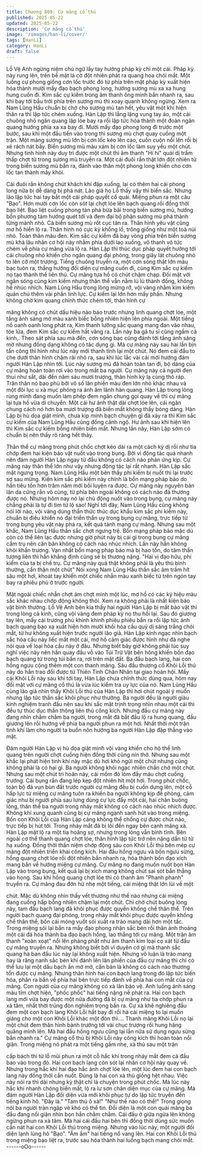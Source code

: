 ```yaml
---
title: Chương 809: Cự mãng cổ thú
published: 2025-05-22
updated: 2025-05-22
description: 'Cự mãng cổ thú'
image: '/images/han-li/cover/'
tags: [HanLi]
category: HanLi
draft: false
---
```


Lỗ Vệ Anh ngừng niệm chú ngữ lấy tay hướng pháp kỳ chỉ một
cái.
Pháp kỳ này rung lên, trên bề mặt lá cờ đột nhiên phát ra quang
hoa chói mắt.
Một luồng cự phong giống cơn lốc trước đó từ phía trên mặt pháp
kỳ xuất hiện hóa thành mười mấy đạo bạch phong long, hướng
sương mù xa xa hung hung cuốn đi.
Kim sắc cự kiếm trong âm thanh ông minh bắn nhanh ra, sau khi
bay tới bầu trời phía trên sương mù thì xoay quanh không ngừng.
Xem ra Nam Lũng Hầu chuẩn bị chờ cho sương mù tan hết, yêu
vật một khi hiện thân ra thì lập tức chém xuống.
Hàn Lập thì lẳng lặng vung tay áo, một cái chuông nhỏ ngân
quang lập lòe bay ra rồi lập tức hóa thành một đoàn ngân quang
hướng phía xa xa bay đi.
Mười mấy đạo phong long đi trước một bước, sau khi một đầu
tiến vào trong thì sương mù chợt quay cuồng một trận. Một mảng
sương mù lớn bị cơn lốc kéo lên cao, cuồn cuộn nổi lên rồi bị xé
rách nát bấy.
Biển sương mù màu xám bị cơn lốc làm suy yếu một chút.
Nhưng tình hình này duy trì được một chút thì âm thanh "Hí hí"
quái dị trầm thấp chợt từ trong sương mù truyền ra.
Một cái đuôi rắn thật lớn đột nhiên từ trong biển sương mù bắn
ra, đánh vào thân một phong long khiến cho cơn lốc tan thành
mây khói.

Cái đuôi rắn không chút khách khí đập xuống, lại có thêm hai cái
phong long nữa bị dễ dàng bị phá nát.
Lão giả họ Lỗ thấy vậy thì biến sắc.
Nhưng lão lập tức hai tay bắt một cái pháp quyết cổ quái. Miệng
phun ra một câu "Bạo".
Hơn mười cơn lốc còn sót lại chợt lóe lên bạch quang rồi đồng
thời bạo liệt.
Bạo liệt cuồng phong tàn phá bừa bãi trong biển sương mù,
hướng bốn phương tám hướng quét tới và đem đại bộ phận
sương mù phá thành từng mảnh nhỏ. Cả biển sương mù rốt cục
tản ra. Thân hình yêu vật cũng mơ hồ hiển lộ ra.
Thân hình nó cực kỳ khổng lồ, trông giống như một toà núi nhỏ.
Toàn thân màu đen.
Kim sắc cự kiếm đã bay vòng phía trên biển sương mù khá lâu
nhân cơ hội này nhằm phía dưới lao xuống, vô thanh vô tức chém
về phía cự mãng vừa lộ ra.
Hàn Lập thì thúc dục pháp quyết hướng tới cái chuông nhỏ khiến
cho ngân quang đại phóng, trong giây lát chuông nhỏ to lên cỡ
một trượng.
Tiếng chuông truyền ra, một cơn sóng thật lớn màu bạc tuôn ra,
thẳng hướng đối diện cự mãng cuốn đi, cùng Kim sắc cự kiếm nọ
tạo thành thế liên thủ.
Cự mãng tựa hồ có chút chậm chạp. Đối mặt với ngân sóng cùng
kim kiếm nhưng thân thể vẫn nằm lù lù thành đống, không hề
nhúc nhích.
Nam Lũng Hầu trong lòng mừng rỡ, vội vàng nhằm kim kiếm
quán chú thêm vài phần linh lực. Cự kiếm lại lớn hơn mấy phần.
Nhưng không chờ kim quang chính thức chém tới, thân hình cự

mãng không có chút dấu hiệu nào báo trước nhưng linh quang
chợt lóe, một tầng ánh sáng mờ màu xanh biếc bỗng nhiên hiện
lên phía ngoài.
Một tiếng nổ oanh oanh long phát ra, Kim thanh lưỡng sắc quang
mang đan vào nhau, tóe lửa, đem Kim sắc cự kiếm hất văng ra.
Lần này ba gã tu sĩ cũng ngầm cả kinh,.
Theo sát phía sau mà đến, cơn sóng bạc cũng đánh tới tầng ánh
sáng mờ nhưng đồng dạng không có tác dụng gì.
Mà cự mãng này sau hai lần bịn tấn công thì hình như lúc này
mới thanh tỉnh lại một chút.
Nó đem cái đầu to che dưới thân hình chậm rãi nhô ra, sau khi lúc
lắc vài cái mới hướng đám người Hàn Lập nhìn tới.
Lúc này sương mù đã hoàn toàn tan đi, bộ dáng của cự mãng
hoàn toàn rơi vào trong mắt ba người.
Cự mãng này cả người đen thui như sắt, dài đến năm sáu mươi
trượng, thân hình kỳ lạ cùng thô ráp. Trân thân nó bao phù bởi vô
số lân phiến màu đen lớn nhỏ khác nhau và một đôi lục u xà mục
phóng ra ánh âm lãnh hàn quang.
Hàn Lập trong lòng rùng mình đang muốn làm phép đem ngân
chung gọi quay về thì cự mãng lại tựa hồ vừa di chuyển.
Một cái hư ảnh thật dài chợt lóe lên, cái ngân chung cách nó hơn
ba mươi trượng đã biến mất không thấy bóng dáng.
Hàn Lập bị hù dọa giật mình, chưa kịp minh bạch chuyện gì đã
xảy ra thì Kim sắc cự kiếm của Nam Lũng Hầu cũng đồng cảnh
ngộ.
Hư ảnh sau khi hiện lên thì Kim sắc cự kiếm bỗng nhiên biến mất.
Nhưng lần này, Hàn Lập sớm có chuẩn bị nên thấy rõ ràng hết
thảy.

Thân thể cự mãng trong phút chốc chợt kéo dài ra một cách kỳ dị
rồi như tia chớp đem hai kiện bảo vật nuốt vào trong bụng. Bởi vì
động tác quá nhanh nên đám người Hàn Lập ngay từ đầu không
có cách nào phản ứng kịp.
Cự mãng này thân thể lớn như vậy nhưng động tác lại rất nhanh.
Hàn Lập sắc mặt ngưng trọng.
Nam Lũng Hầu một bên thấy phi kiếm bị nuốt thì lại trước sợ sau
mừng.
Kiện kim sắc phi kiếm này chính là bổn mạng pháp bảo do hắn
tiêu tốn hơn trăm năm mới bồi luyện ra được. Cự mãng này
nguyên bản lân da cứng rắn vô cùng, từ phía bên ngoài không có
cách nào đả thương được nó. Nhưng hôm nay nó lại chủ động
nuốt vào trong bụng, cự mãng này chẳng phải là tự đi tìm tử lộ
sao!
Nghĩ tới đây, Nam Lũng Hầu cũng không nói lời nào, vội vàng
dùng thần thức thúc dục khẩu kim sắc phi kiếm này, chuẩn bị điều
khiển nó đại triển thần uy trong bụng cự mãng, trực tiếp từ trong
bụng yêu vật này phá ra, kết quả tánh mạng cự mãng.
Nhưng sau một khắc, Nam Lũng Hầu thần sắc chợt ngưng trệ.
Bổn mạng pháp bảo mặc dù còn có thể liên lạc được nhưng giờ
phút này bị cái gì trong bụng cự mãng cầm trụ nên căn bản không
có cách nào nhúc nhích. Lần này hắn không khỏi khẩn trương.
Vạn nhất bổn mạng pháp bảo mà bị hao tổn, do tâm thần tương
liên thì hắn khẳng định cũng sẽ bị thương nặng.
"Hai vị đạo hữu, phi kiếm của ta bị chế trụ. Cự mãng này quả thật
không phải là yêu thú bình thường, cẩn thận một chút"
Nói xong Nam Lũng Hầu thần sắc âm trầm hít sâu một hơi, khoát
tay khiến một chiếc nhẫn màu xanh biếc từ trên ngón tay bay ra
phiêu phù ở trước người.

Mặt ngoài chiếc nhẫn chợt ám chợt minh một lúc, mơ hồ có các
ký hiệu màu sắc khác nhau chớp động không thôi. Xem ra không
phải là nhất kiện bảo vật bình thường.
Lỗ Vệ Anh bên kia thấy hai người Hàn Lập bị mất bảo vật thì
trong lòng cả kinh, cũng vội vàng đem pháp kỳ nọ thu hồi lại.
Sau đó giương tay lên, mấy cái trương phù khinh khinh phiêu
phiêu bắn ra rồi lập tức ánh bạch quang bạo xạ xuất hiện hơn
mười khối hỏa cầu quỷ dị sáng trắng chói mắt, từ hư không xuất
hiện trước người lão giả. Hàn Lập kinh ngạc nhìn bạch sắc hỏa
cầu này liếc mắt một cái, mơ hồ cảm giác được hình như đã nghe
nói qua về loại hỏa cầu này ở đâu. Nhưng biết bây giờ không phải
lúc suy nghĩ việc này nên hắn quay đầu vỗ vào Túi Trữ Vật bên
hông khiến bốn đạo bạch quang từ trong túi bắn ra, rơi trên mặt
đất.
Ba đầu bạch lang, hai con hồng ngưu cộng thêm một con thanh
mãng. Sáu đầu thượng cổ Khôi Lỗi thú này do hắn trao đổi được
từ Thiên Tinh Chân Nhân tại giao hoán hội.
Mấy cái Khôi Lỗi này sau khi tới tay, Hàn Lập chưa chính thức
dùng qua, hôm nay đối mặt với cự mãng cổ thú là vừa lúc kiểm
tra uy lực của nó.
Nam Lũng Hầu cùng lão giả nhìn thấy Khôi Lỗi thú của Hàn Lập
thì hơi chút ngoài ý muốn nhưng lập tức thần sắc khôi phục như
thường.
Ba người đều là người giàu kinh nghiệm tranh đấu nên sau khi
sắc mặt trịnh trọng nhìn nhau một cái thì đều tự thúc dục thần
thông liên thủ công kích.
Nhưng đầu cự mãng này đang nhìn chằm chằm ba người, trong
mắt đã bắt đầu lộ ra hung quang, đầu giương lên rồi hướng về
phía ba người phun ra một hơi.
Nhất thời một trận tinh khí làm cho người ta buồn nôn hướng ba
người Hàn Lập đập thẳng vào mặt.

Đám người Hàn Lập vị hù dọa giật mình vội vàng khiến cho hộ
thể linh quang trên người chợt cuồng hiện đồng thời cũng nín thở.
Nhưng sau một khắc lại phát hiện tinh khí này mặc dù hơi khó
ngửi một chút nhưng cũng không phải là có hại gì.
Ba người không khỏi ngạc nhiên chần chờ một chút.
Nhưng sau một chút trì hoãn này, cái mồm đỏ lòm đầy máu chợt
cuồng trướng. Cái bụng rắn đang lép kẹp đột nhiên hít một hơi.
Trong phút chốc, toàn bộ đá vụn bùn đất trước người cự mãng
đều bị cuốn dựng lên, một cỗ hấp lực từ miệng cự mãng tuôn ra
khiến ba người không kịp đề phòng, cảm giác như bị người phía
sau lưng dùng cự lực đẩy một cái, hai chân buông lỏng, thân thể
ba người trong nháy mắt không có cách nào nhúc nhích được.
Không khí xung quanh cũng bị cự mãng ngạnh sanh hút vào trong
miệng.
Bốn con Khôi Lỗi của Hàn Lập càng không thể chống cự được
chút nào, trực tiếp bị hút tới. Trong nháy mắt đã bị lôi đến ngay
bên cạnh mãng xà.
Hàn Lập mặt lộ ra một tia hoảng sợ, nhưng trong lòng vẫn bình
tĩnh. Bên ngoài cơ thể thanh quang chợt lóe, thân hình lập tức trở
nên nặng dần từ từ hạ xuống. Đồng thời thần niệm chớp động
sáu con Khôi Lỗi thú bên mép cự mãng đột nhiên triển khai công
kích.
Hai đầu hồng ngưu và bốn ngưu sừng, hồng quang chợt lóe rồi
đột nhiên bắn nhanh ra, hóa thành bốn đạo xích mang bắn về
hướng miệng cự mãng.
Cự mãng nọ đang muốn nuốt bọn Hàn Lập vào trong bụng, kết
quả lại bị xích mang không chút sai sót bắn thẳng vào họng.
Sau khi hồng quang chợt lóe thì có thanh âm "Phanh phanh"
truyền ra.
Cự mãng đau đớn hừ nhẹ một tiếng, cái miệng thật lớn lùi về một

chút. Mặc dù không nhìn thấy vết thương như thế nào nhưng cái
miệng đang cuồng hấp bỗng nhiên chậm lại một chút.
Chỉ chờ chút buông lỏng này, tam đầu bạch lang đã khôi phục
được quyền khống chế thân thể. Trên người bạch quang đại
phóng, trong nháy mắt khôi phục được quyền khống chế thân thể,
bốn cái móng vuốt sói xuất ra trảo mang dài hơn một tấc. Trong
miệng sói lại bắn ra mấy đạo phong nhận sắc bén rồi thân ảnh
thoáng một cái đã hóa thành ba đạo bạch hồng, lao thẳng tới cự
mãng.
Một trận âm thanh "xoàn xoạt" nổi lên phảng phất như âm thanh
kim loại cọ xát từ đầu cự mãng truyền ra. Nhưng không biết bởi vì
duyên cớ gì mà thanh sắc quang hà ban đầu lúc này lại không
xuất hiện. Nhưng vô luận là trảo mang hay là răng nanh sắc bén
khi đánh lên lân phiến của đầu cự mãng thì chỉ có thể lưu lại một
dấu bạch ấn mờ mờ, căn bản là không có cách nào thương tổn
được cự mãng.
Nhưng thân hình hai con bạch lang trong đó lập tức biến hóa,
phân ra bắn về phía hai bên trực tiếp đánh về phía hai con mắt
của cự mãng. Con ngươi của cự mãng không có xà lân bảo vệ.
Anh luồng ánh sáng màu tím chợt hiện, "phốc phốc" hai tiếng
nặng nề phát ra.
Hai con bạch lang mới vừa bay được một nửa đường đã bị cự
mãng như tia chớp phun ra xà tâm, nhất thời trúng đòn nghiêm
trọng bắn ra.
Cự xà khẽ nghiêng đầu đem một con bạch lang Khôi Lỗi hất bay
đi rồi há cái miệng to lại muốn giáng cho một con Khôi Lỗi khác
một đòn thì….
Thanh mãng Khôi Lỗi nọ lại một chút đem thân hình bành trướng
tới vài chục trượng rồi hung hăng quăng mình lên. Mà hai đầu
hồng ngưu cũng lại lần nữa sử dụng ngưu sừng bắn nhanh ra."
Cự mãng cổ thú bị Khôi Lỗi này công kích thì hoàn toàn nổi giận.
Trong miệng nó phát ra một tiếng gầm nhẹ, xà thủ sau một trận

cấp bách thi từ lỗ mũi phun ra một cỗ hắc khí trong nháy mắt đem
cả đầu bao vào trong đó.
Hai con bạch lạng còn sót lại nhân cơ hội này quay về.
Nhưng trong hắc khí hai đạo hắc ảnh chợt lóe lên, một lúc đem
hai con bạch lang này đồng thời cắn nuốt. Đúng là hai con xà thủ
giống hệt nhau.
Việc này nói ra thì dài nhưng kỳ thật chỉ là chuyện trong phút
chốc.
Mà lúc này hắc khí nhanh chóng biến mất, lộ ra lư sơn chân diện
mục của cự mãng.
Mà đám người Hàn Lập đối diện vừa mới khôi phục tự do lập tức
truyền đến tiếng kinh hô.
"Đây là."
"Tam thủ ô xà!"
"Như thế nào có thể!"
Trong giọng nói ba người tràn ngập vẻ khó có thể tin.
Đối diện là một con quái mãng ba đầu đang nổi giận nhìn bọn hắn
chằm chằm. Cái đầu ở giữa ngửa lên không ngừng phun ra xà
tâm. Mà hai cái đầu hai bên thì đồng thời dùng sức muốn cắn nát
hai con Khôi Lỗi thú trong miệng.
Nhưng vào lúc này, một người đối diện lạnh lùng hô "Bạo".
"Ầm ầm" hai tiếng nổ vang lên. Hai con Khôi Lỗi thú trong miệng
bạo liệt ra, trước sau hóa thành hai luồng bạch mang chói mắt.
------oOo------
